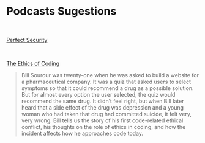 # Podcasts Sugestions

<br>

[Perfect Security](https://99percentinvisible.org/episode/perfect-security/)

<br>

[The Ethics of Coding](https://www.codenewbie.org/podcast/the-ethics-of-coding)
>Bill Sourour was twenty-one when he was asked to build a website for a pharmaceutical company. It was a quiz that asked users to select symptoms so that it could recommend a drug as a possible solution. But for almost every option the user selected, the quiz would recommend the same drug. It didn’t feel right, but when Bill later heard that a side effect of the drug was depression and a young woman who had taken that drug had committed suicide, it felt very, very wrong. Bill tells us the story of his first code-related ethical conflict, his thoughts on the role of ethics in coding, and how the incident affects how he approaches code today.

